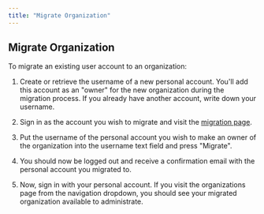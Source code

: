 ```yaml
---
title: "Migrate Organization"
---
```

## Migrate Organization

To migrate an existing user account to an organization:

1. Create or retrieve the username of a new personal account. You'll
add this account as an "owner" for the new organization during the
migration process. If you already have another account, write down your
username.

2. Sign in as the account you wish to migrate and visit the [migration page](/account/migrate).

3. Put the username of the personal account you wish to make an owner
of the organization into the username text field and press "Migrate".

4. You should now be logged out and receive a confirmation email with
the personal account you migrated to.

5. Now, sign in with your personal account. If you visit the organizations
page from the navigation dropdown, you should see your migrated organization
available to administrate.
